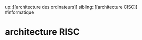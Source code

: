 up::[[architecture des ordinateurs]]
sibling::[[architecture CISC]]
#informatique 
# architecture RISC
